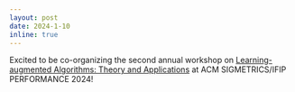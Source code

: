 ```yaml
---
layout: post
date: 2024-1-10
inline: true
---
```


Excited to be co-organizing the second annual workshop on [Learning-augmented Algorithms: Theory and Applications](https://learning-augmented-algorithms.github.io/) at ACM SIGMETRICS/IFIP PERFORMANCE 2024!
